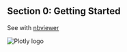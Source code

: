 Section 0: Getting Started
-------------------------------

See with
[nbviewer](http://nbviewer.ipython.org/github/etpinard/plotly-python-doc/blob/master/s0_getting-started/s0_getting-started.ipynb)

![Plotly logo](http://upload.wikimedia.org/wikipedia/commons/2/26/Logo_%281%29.png)
